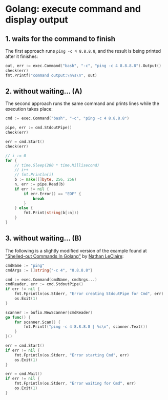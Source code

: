 # Golang: execute command and display output

## 1. waits for the command to finish

The first approach runs `ping -c 4 8.8.8.8`, and the result is being printed after it finishes:

```go
out, err := exec.Command("bash", "-c", "ping -c 4 8.8.8.8").Output()
check(err)
fmt.Printf("command output:\n%s\n", out)
```

## 2. without waiting... (A)

The second approach runs the same command and prints lines while the execution takes place:

```go
cmd := exec.Command("bash", "-c", "ping -c 4 8.8.8.8")

pipe, err := cmd.StdoutPipe()
check(err)

err = cmd.Start()
check(err)

// i := 0
for {
	// time.Sleep(200 * time.Millisecond)
	// i++
	// fmt.Println(i)
	b := make([]byte, 256, 256)
	n, err := pipe.Read(b)
	if err != nil {
		if err.Error() == "EOF" {
			break
		}
	} else {
		fmt.Print(string(b[:n]))
	}
}
```

## 3. without waiting... (B)

The following is a slightly modified version of the example found at ["Shelled-out Commands In Golang"](https://nathanleclaire.com/blog/2014/12/29/shelled-out-commands-in-golang/) by [Nathan LeClaire](https://nathanleclaire.com/):

```go
cmdName := "ping"
cmdArgs := []string{"-c 4", "8.8.8.8"}

cmd := exec.Command(cmdName, cmdArgs...)
cmdReader, err := cmd.StdoutPipe()
if err != nil {
	fmt.Fprintln(os.Stderr, "Error creating StdoutPipe for Cmd", err)
	os.Exit(1)
}

scanner := bufio.NewScanner(cmdReader)
go func() {
	for scanner.Scan() {
		fmt.Printf("ping -c 4 8.8.8.8 | %s\n", scanner.Text())
	}
}()

err = cmd.Start()
if err != nil {
	fmt.Fprintln(os.Stderr, "Error starting Cmd", err)
	os.Exit(1)
}

err = cmd.Wait()
if err != nil {
	fmt.Fprintln(os.Stderr, "Error waiting for Cmd", err)
	os.Exit(1)
}

```